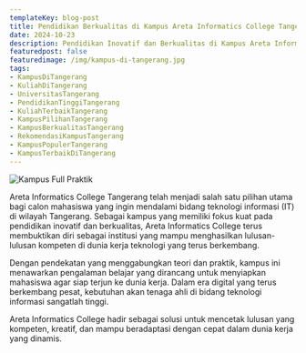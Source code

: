 ```yaml
---
templateKey: blog-post
title: Pendidikan Berkualitas di Kampus Areta Informatics College Tangerang. Mempersiapkan Mahasiswa Menghadapi Dunia Kerja
date: 2024-10-23
description: Pendidikan Inovatif dan Berkualitas di Kampus Areta Informatics College Tangerang. Menyiapkan Mahasiswa untuk Sukses di Dunia Kerja
featuredpost: false
featuredimage: /img/kampus-di-tangerang.jpg
tags:
- KampusDiTangerang	
- KuliahDiTangerang	
- UniversitasTangerang	
- PendidikanTinggiTangerang	
- KuliahTerbaikTangerang	
- KampusPilihanTangerang	
- KampusBerkualitasTangerang	
- RekomendasiKampusTangerang	
- KampusPopulerTangerang	
- KampusTerbaikDiTangerang	
---
```


![Kampus Full Praktik](/img/kampus-di-tangerang.jpg "Kampus Full Praktik")

Areta Informatics College Tangerang telah menjadi salah satu pilihan utama bagi calon mahasiswa yang ingin mendalami bidang teknologi informasi (IT) di wilayah Tangerang. Sebagai kampus yang memiliki fokus kuat pada pendidikan inovatif dan berkualitas, Areta Informatics College terus membuktikan diri sebagai institusi yang mampu menghasilkan lulusan-lulusan kompeten di dunia kerja teknologi yang terus berkembang.																
																	
Dengan pendekatan yang menggabungkan teori dan praktik, kampus ini menawarkan pengalaman belajar yang dirancang untuk menyiapkan mahasiswa agar siap terjun ke dunia kerja. Dalam era digital yang terus berkembang pesat, kebutuhan akan tenaga ahli di bidang teknologi informasi sangatlah tinggi.																	
																	
Areta Informatics College hadir sebagai solusi untuk mencetak lulusan yang kompeten, kreatif, dan mampu beradaptasi dengan cepat dalam dunia kerja yang dinamis.																	